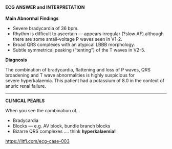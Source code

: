 #### ECG ANSWER and INTERPRETATION

**Main Abnormal Findings**
* Severe bradycardia of 36 bpm.
* Rhythm is difficult to ascertain — appears irregular (?slow AF) although there are some small-voltage P waves seen in V1-2. 
* Broad QRS complexes with an atypical LBBB morphology.
* Subtle symmetrical peaking (“tenting”) of the T waves in V2-5. 

**Diagnosis**

The combination of bradycardia, flattening and loss of P waves, QRS broadening and T wave abnormalities is highly suspicious for severe hyperkalaemia. This patient had a potassium of 8.0 in the context of anuric renal failure.

---------------

**CLINICAL PEARLS**

When you see the combination of…
* Bradycardia 
* Blocks — e.g. AV block, bundle branch blocks 
* Bizarre QRS complexes 
…. think **hyperkalaemia!**

<https://litfl.com/ecg-case-003>
